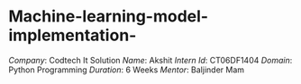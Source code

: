 # Machine-learning-model-implementation-
*Company*: Codtech It Solution
*Name*: Akshit 
*Intern Id*: CT06DF1404
*Domain*: Python Programming 
*Duration*: 6 Weeks 
*Mentor*: Baljinder Mam
